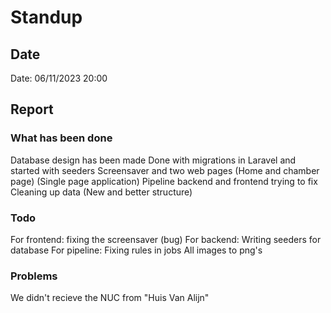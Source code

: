 # Standup
## Date
Date: 06/11/2023 20:00

## Report
### What has been done
Database design has been made
Done with migrations in Laravel and started with seeders
Screensaver and two web pages (Home and chamber page) (Single page application)
Pipeline backend and frontend trying to fix
Cleaning up data (New and better structure)

### Todo
For frontend: fixing the screensaver (bug)
For backend: Writing seeders for database
For pipeline: Fixing rules in jobs
All images to png's

### Problems
We didn't recieve the NUC from "Huis Van Alijn"